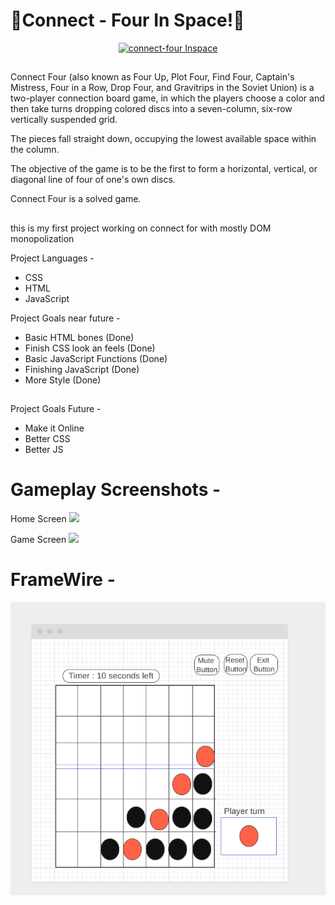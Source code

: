 # 🌌Connect - Four In Space!󠀠🌌

<p align="center">
  <a href="https://i.imgur.com/UtzC0VG.png">
    <img
      alt="connect-four Inspace"
      src="https://i.imgur.com/UtzC0VG.png"
      width="400"
    />
  </a>
</p>

##

Connect Four (also known as Four Up, Plot Four, Find Four, Captain's Mistress, Four in a Row, Drop Four, and Gravitrips in the Soviet Union) is a two-player connection board game, in which the players choose a color and then take turns dropping colored discs into a seven-column, six-row vertically suspended grid.

The pieces fall straight down, occupying the lowest available space within the column.

The objective of the game is to be the first to form a horizontal, vertical, or diagonal line of four of one's own discs.

Connect Four is a solved game.

##

this is my first project working on connect for with mostly DOM monopolization

Project Languages -

- CSS
- HTML
- JavaScript

Project Goals near future -

- Basic HTML bones (Done)
- Finish CSS look an feels (Done)
- Basic JavaScript Functions (Done)
- Finishing JavaScript (Done)
- More Style (Done)

##

Project Goals Future -

- Make it Online
- Better CSS
- Better JS

##

# Gameplay Screenshots -

Home Screen
[![](https://i.imgur.com/kEyo9cI.png)](#)

Game Screen
[![](https://i.imgur.com/e4nGV1t.png)](#)

# FrameWire -

[![](https://raw.githubusercontent.com/Ckrcok/MyProjects/main/Connect%20Four/FrameWire.PNG)](#)
